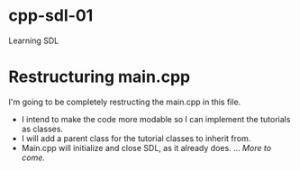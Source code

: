 # cpp-sdl-01
Learning SDL


# Restructuring main.cpp
I'm going to be completely restructing the main.cpp in this file.
 * I intend to make the code more modable so I can implement the tutorials as classes.
 * I will add a parent class for the tutorial classes to inherit from.
 * Main.cpp will initialize and close SDL, as it already does.
 ...
_More to come._
